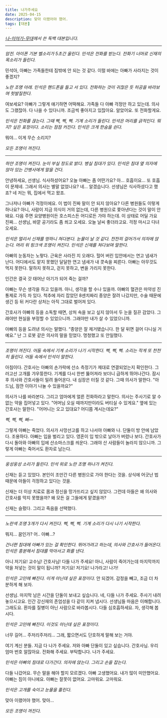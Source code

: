 ```yaml
---
title: 나가주세요
date: 2025-04-15
description: 맞아 이랬어야 했어.
tags: [대본]
---
```


*[나-이야기-무대](https://jagunbae.com/naimu/)에서 쓴 독백 대본입니다.*

---

*암전. 아이폰 기본 벨소리가 5초간 울린다. 민석은 전화를 받는다. 전화기 너머로 신재의 목소리가 들린다.*

민석아, 아빠는 가족들한테 짐밖에 안 되는 것 같다. 이럴 바에는 아빠가 사라지는 것이 좋겠지?

*노란 조명 아래. 민석은 핸드폰을 들고 서 있다. 전화하는 것이 귀찮은 듯 허공을 바라보며 헛발질한다.*

여보세요? 아빠가 그렇게 얘기하면 어떡해요. 가족들 다 아빠 걱정만 하고 있는데. 의사도 그랬잖아. 다 나을 수 있다니까. 조금씩 좋아지고 있잖아요. 알았어요. 또 전화할게요.

*민석은 전화를 끊는다. 그때 삑, 삑, 삑. 기계 소리가 들린다. 민석은 머리를 긁적인다. 뭐지? 싶은 표정이다. 소리는 점점 커진다. 민석은 크게 한숨을 쉰다.*

뭐야… 이게 무슨 소리지?

*모든 조명이 꺼진다.*

---

*하얀 조명이 켜진다. 눈이 부실 정도로 밝다. 병실 침대가 있다. 민석은 침대 옆 의자에 앉아 있는 간병사에게 말을 건다.*

안녕하세요, 선생님. 식사하셨어요? 오늘 아빠는 좀 어떤가요? 아… 호흡이요… 또 호흡이 문제네. 그래서 의사는 별말 없었나요? 네… 알겠습니다. 선생님은 식사하셨다고 했죠? 네 저는 뭐, 집에서 먹고 왔죠.

그나저나 아빠가 걱정이에요. 이 법이 진짜 말이 안 되지 않아요? 다른 병원들도 이렇게 하나요? 아니, 사람이 지금 의식이 거의 없는데, 다른 병원으로 쫓아낸다는 것이 말이 안 돼요. 다음 주면 요양병원이든 호스피스든 어디로든 가야 하는데. 이 상태로 어딜 가요 진짜… 선생님, 바깥 공기라도 좀 쐬고 오세요. 오늘 날씨 좋더라고요. 걱정 마시고 다녀오세요.

*민석은 멀리서 신재를 멍하니 쳐다본다. 눈물이 날 것 같다. 천천히 걸어가서 의자에 앉는다. 머리 위 핑크색 조명이 켜진다. 민석은 신재를 쳐다보며 말한다.*

아빠의 눈동자는 노랗다. 근육은 사라진 지 오래다. 헐어 버린 입안에서는 연고 냄새가 난다. 어디에서도 맡지 못했던 달달한 연고 냄새가 내 콧속을 찌른다. 아빠는 아무것도 먹지 못한다. 말하지 못하고, 걷지 못하고, 변을 가리지 못한다.

인간은 결국 갓 태어난 아기가 되어 죽는 걸까?

아빠는 무슨 생각을 하고 있을까. 아니, 생각을 할 수나 있을까. 아빠의 혈관은 마약성 진통제로 가득 차 있다. 척추에 자리 잡았던 8센치짜리 종양은 잘려 나갔지만, 수술 때문에 생긴 등 뒤 커다란 상처는 아직 그대로 벌어져 있다.

간호사가 아빠의 등을 소독할 때면, 상처 속을 보고 싶지 않아서 두 눈을 질끈 감았다. 그래야만 현실을 부정할 수 있었으니까. 그래야만 내가 살 수 있었으니까.

아빠의 등을 도려낸 의사는 말했다. “종양은 잘 제거됐습니다. 한 달 뒤면 걸어 다니실 거예요.” 난 그 로봇 같은 의사의 말을 믿었다. 멍청했고 또 안일했다.

---

*조명이 꺼진다. 어둠 속에서 기계 소리가 나기 시작한다. 삑, 삑, 삑. 소리는 작게 또 천천히 들린다. 어둠 속에서 민석이 말한다.*

아침이다. 간호사는 아빠의 손가락에 산소 측정기가 제대로 연결되었는지 확인한다. 그러고선 고개를 갸우뚱한다. 기계를 다시 한번 뚫어져라 보더니 급하게 뛰어나간다. 잠시 후 의사와 간호사들이 밀려 들어온다. 내 심장은 터질 것 같다. 그때 의사가 말한다. "아드님, 잠깐 이야기 나눌 수 있을까요?"

의사가 나를 바라본다. 그리고 엄마에게 얼른 전화하라고 말한다. 의사는 주사기로 알 수 없는 약을 집어넣고 있다. "어머님 오실 때까지만이라도 버티실 수 있게요." 옆에 있는 간호사는 말한다. "어머니는 오고 있대요? 어디쯤 계시는데요?"

*삑, 삑, 삑, 삐––*

그렇게 아빠는 죽었다. 의사가 사망선고를 하고 나서야 아빠와 나. 단둘이 방 안에 남았다. 조용하다. 아빠는 입을 벌리고 있다. 영혼이 입 밖으로 날아가 버렸나 보다. 간호사가 다시 돌아와 아빠의 입에 산소마스크를 씌운다. 그래야 산 사람들이 놀라지 않으니까. 그렇게 아빠는 죽어서도 환자로 남는다.

---

*웅성웅성 소리가 들린다. 민석 위로 노란 조명 하나가 켜진다.*

신재는 듣고 있었다. 본인이 조만간 다른 병원으로 가야 한다는 것을. 상식에 어긋난 법 때문에 아들이 걱정하고 있다는 것을.

신재는 더 이상 치료로 몸과 정신을 망가뜨리고 싶지 않았다.
그런데 아들은 왜 의사와 간호사를 막지 못했을까?
왜 모든 걸 그들에게 맡겼을까?

신재는 슬펐다.
그리고 죽음을 선택했다.

---

*노란색 조명 3개가 다시 켜진다. 삑, 삑, 삑. 기계 소리가 다시 나기 시작한다.*

뭐지… 꿈인가? 어.. 아빠…?

*건너편 침대에 아빠가 있는 걸 확인한다. 뛰어가려고 하는데, 의사와 간호사가 들어온다. 민석은 흥분해서 침대를 막아서고 화를 낸다.*

아니 저기요! 교수님! 간호사님! 다들 나가 주세요! 아니, 사람이 죽어가는데 마지막까지 약을 처넣는 것이 말이 됩니까? 저기요! 저기요! 나가라고! 나가!

*민석은 고민에 빠진다. 이게 아닌데 싶은 표정이다.*
안 되겠어. 감정을 빼고, 조금 더 차분하게 해 보자.

선생님. 마지막 남은 시간을 단둘이 보내고 싶습니다. 네, 다들 나가 주세요. 주사기 내려놓으시고요. 인간 강신재의 존엄성을 다 같이 지켜 냅시다. 선생님들 마음은 이해합니다. 그래도요. 환자를 질병이 아닌 사람으로 바라봅시다. 다들 심호흡하세요. 자, 생각해 봅시다.

*민석은 고민에 빠진다. 이것도 아닌데 싶은 표정이다.*

너무 길어… 주저리주저리… 그래, 짧으면서도 단호하게 말해 보는 거야.

여기 계신 분들. 지금 다 나가 주세요. 저와 아빠 단둘이 있고 싶습니다. 간호사님. 우리 엄마 번호 알잖아요. 전화해 주세요. 부탁합니다. 나가 주세요.

*민석은 아빠의 침대로 다가간다. 의자에 앉는다. 그리고 손을 잡는다.*

다들 나갔어요. 무슨 말을 해야 할지 모르겠다. 아빠 고생했어요. 내가 많이 미안했어요. 아빠는 짐이 아니에요. 아빠는 잘못이 없어요. 고마워요. 고마워요.

*민석은 고개를 숙이고 눈물을 흘린다.*

맞아 이랬어야 했어.
맞아…

*모든 조명이 꺼진다.*